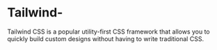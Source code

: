 # Tailwind-
Tailwind CSS is a popular utility-first CSS framework that allows you to quickly build custom designs without having to write traditional CSS. 
